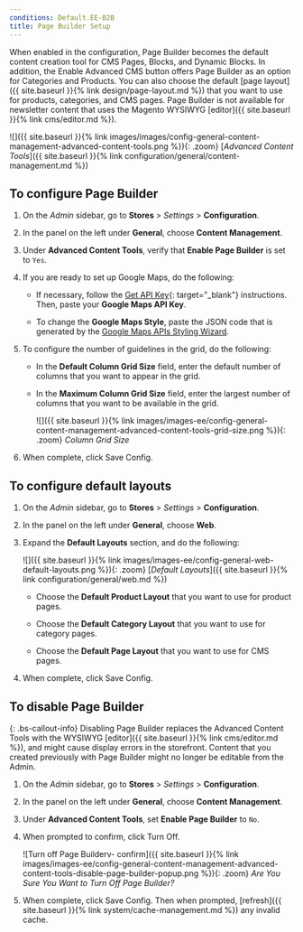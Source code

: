 ```yaml
---
conditions: Default.EE-B2B
title: Page Builder Setup
---
```


When enabled in the configuration, Page Builder becomes the default content creation tool for CMS Pages, Blocks, and Dynamic Blocks. In addition, the Enable Advanced CMS button offers Page Builder as an option for Categories and Products. You can also choose the default [page layout]({{ site.baseurl }}{% link design/page-layout.md %}) that you want to use for products, categories, and CMS pages. Page Builder is not available for newsletter content that uses the Magento WYSIWYG [editor]({{ site.baseurl }}{% link cms/editor.md %}).

![]({{ site.baseurl }}{% link images/images/config-general-content-management-advanced-content-tools.png %}){: .zoom}
[_Advanced Content Tools_]({{ site.baseurl }}{% link configuration/general/content-management.md %})

## To configure Page Builder

1. On the _Admin_ sidebar, go to **Stores** > _Settings_ > **Configuration**.

1. In the panel on the left under **General**, choose **Content Management**.

1. Under **Advanced Content Tools**, verify that **Enable Page Builder** is set to `Yes`.

1. If you are ready to set up Google Maps, do the following:

   - If necessary, follow the [Get API Key][1]{: target="_blank"} instructions. Then, paste your **Google Maps API Key**.

   - To change the **Google Maps Style**, paste the JSON code that is generated by the [Google Maps APIs Styling Wizard][2].

1. To configure the number of guidelines in the grid, do the following:

   - In the **Default Column Grid Size** field, enter the default number of columns that you want to appear in the grid.

   - In the **Maximum Column Grid Size** field, enter the largest number of columns that you want to be available in the grid.

        ![]({{ site.baseurl }}{% link images/images-ee/config-general-content-management-advanced-content-tools-grid-size.png %}){: .zoom}
        _Column Grid Size_

1. When complete, click <span class="btn">Save Config</span>.

## To configure default layouts

1. On the _Admin_ sidebar, go to **Stores** > _Settings_ > **Configuration**.

1. In the panel on the left under **General**, choose **Web**.

1. Expand the **Default Layouts** section, and do the following:

    ![]({{ site.baseurl }}{% link images/images-ee/config-general-web-default-layouts.png %}){: .zoom}
    [_Default Layouts_]({{ site.baseurl }}{% link configuration/general/web.md %})

    - Choose the **Default Product Layout** that you want to use for product pages.

    - Choose the **Default Category Layout** that you want to use for category pages.

    - Choose the **Default Page Layout** that you want to use for CMS pages.

1. When complete, click <span class="btn">Save Config</span>.

## To disable Page Builder

{: .bs-callout-info}
Disabling Page Builder replaces the Advanced Content Tools with the WYSIWYG [editor]({{ site.baseurl }}{% link cms/editor.md %}), and might cause display errors in the storefront. Content that you created previously with Page Builder might no longer be editable from the Admin.

1. On the _Admin_ sidebar, go to **Stores** > _Settings_ > **Configuration**.

1. In the panel on the left under **General**, choose **Content Management**.

1. Under **Advanced Content Tools**, set **Enable Page Builder** to `No`. 

1. When prompted to confirm, click <span class="btn">Turn Off</span>.

    ![Turn off Page Builderv- confirm]({{ site.baseurl }}{% link images/images-ee/config-general-content-management-advanced-content-tools-disable-page-builder-popup.png %}){: .zoom}
    _Are You Sure You Want to Turn Off Page Builder?_

1. When complete, click <span class="btn">Save Config</span>. Then when prompted, [refresh]({{ site.baseurl }}{% link system/cache-management.md %}) any invalid cache.

[1]: https://developers.google.com/maps/documentation/javascript/get-api-key
[2]: https://mapstyle.withgoogle.com/
